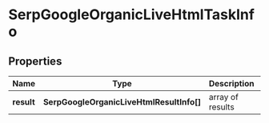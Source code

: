 # SerpGoogleOrganicLiveHtmlTaskInfo

## Properties

| Name | Type | Description | Notes |
|------------ | ------------- | ------------- | -------------|
**result** | **SerpGoogleOrganicLiveHtmlResultInfo[]** | array of results |[optional]|